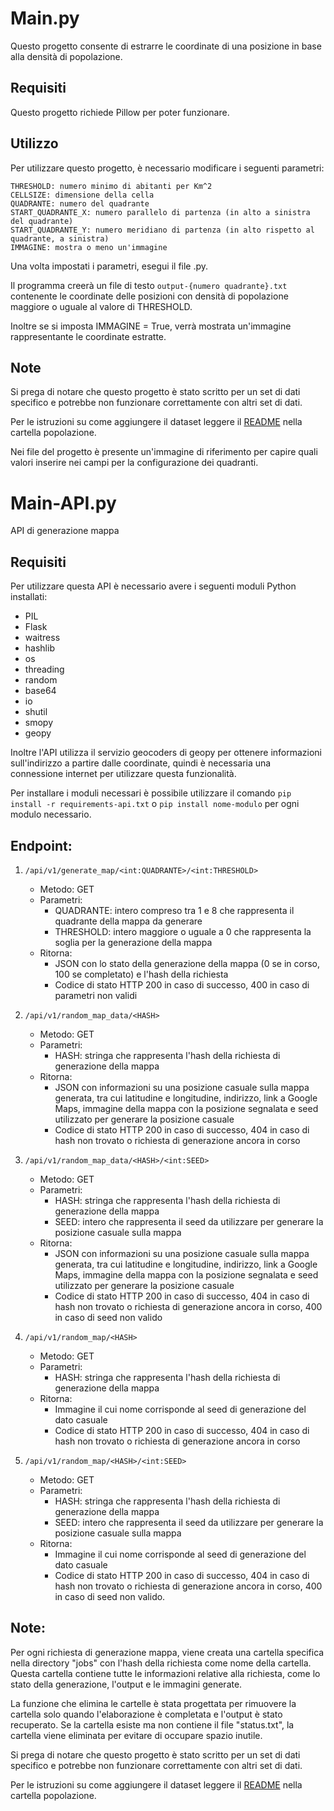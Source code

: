 # Main.py

Questo progetto consente di estrarre le coordinate di una posizione in base alla densità di popolazione.

## Requisiti

Questo progetto richiede Pillow per poter funzionare.

## Utilizzo

Per utilizzare questo progetto, è necessario modificare i seguenti parametri:

    THRESHOLD: numero minimo di abitanti per Km^2
    CELLSIZE: dimensione della cella
    QUADRANTE: numero del quadrante
    START_QUADRANTE_X: numero parallelo di partenza (in alto a sinistra del quadrante)
    START_QUADRANTE_Y: numero meridiano di partenza (in alto rispetto al quadrante, a sinistra)
    IMMAGINE: mostra o meno un'immagine

Una volta impostati i parametri, esegui il file .py. 

Il programma creerà un file di testo `output-{numero quadrante}.txt` contenente le coordinate delle posizioni con densità di popolazione maggiore o uguale al valore di THRESHOLD.

Inoltre se si imposta IMMAGINE = True, verrà mostrata un'immagine rappresentante le coordinate estratte.

## Note

Si prega di notare che questo progetto è stato scritto per un set di dati specifico e potrebbe non funzionare correttamente con altri set di dati.

Per le istruzioni su come aggiungere il dataset leggere il [README](https://github.com/emanuele-toma/GeoPopulation/popolazione/README.txt) nella cartella popolazione.

Nei file del progetto è presente un'immagine di riferimento per capire quali valori inserire nei campi per la configurazione dei quadranti.

# Main-API.py

API di generazione mappa

## Requisiti

Per utilizzare questa API è necessario avere i seguenti moduli Python installati:

* PIL
* Flask
* waitress
* hashlib
* os
* threading
* random
* base64
* io
* shutil
* smopy
* geopy

Inoltre l'API utilizza il servizio geocoders di geopy per ottenere informazioni sull'indirizzo a partire dalle coordinate, quindi è necessaria una connessione internet per utilizzare questa funzionalità.

Per installare i moduli necessari è possibile utilizzare il comando `pip install -r requirements-api.txt` o `pip install nome-modulo` per ogni modulo necessario.

## Endpoint:

1. `/api/v1/generate_map/<int:QUADRANTE>/<int:THRESHOLD>`

    * Metodo: GET
    * Parametri:
        * QUADRANTE: intero compreso tra 1 e 8 che rappresenta il quadrante della mappa da generare
        * THRESHOLD: intero maggiore o uguale a 0 che rappresenta la soglia per la generazione della mappa
    * Ritorna:
        * JSON con lo stato della generazione della mappa (0 se in corso, 100 se completato) e l'hash della richiesta
        * Codice di stato HTTP 200 in caso di successo, 400 in caso di parametri non validi

2. `/api/v1/random_map_data/<HASH>`

    * Metodo: GET
    * Parametri:
        * HASH: stringa che rappresenta l'hash della richiesta di generazione della mappa
    * Ritorna:
        * JSON con informazioni su una posizione casuale sulla mappa generata, tra cui latitudine e longitudine, indirizzo, link a Google Maps, immagine della mappa con la posizione segnalata e seed utilizzato per generare la posizione casuale
        * Codice di stato HTTP 200 in caso di successo, 404 in caso di hash non trovato o richiesta di generazione ancora in corso

3. `/api/v1/random_map_data/<HASH>/<int:SEED>`

    * Metodo: GET
    * Parametri:
        * HASH: stringa che rappresenta l'hash della richiesta di generazione della mappa
        * SEED: intero che rappresenta il seed da utilizzare per generare la posizione casuale sulla mappa
    * Ritorna:
        * JSON con informazioni su una posizione casuale sulla mappa generata, tra cui latitudine e longitudine, indirizzo, link a Google Maps, immagine della mappa con la posizione segnalata e seed utilizzato per generare la posizione casuale
        * Codice di stato HTTP 200 in caso di successo, 404 in caso di hash non trovato o richiesta di generazione ancora in corso, 400 in caso di seed non valido

4. `/api/v1/random_map/<HASH>`

    * Metodo: GET
    * Parametri:
        * HASH: stringa che rappresenta l'hash della richiesta di generazione della mappa
    * Ritorna:
        * Immagine il cui nome corrisponde al seed di generazione del dato casuale
        * Codice di stato HTTP 200 in caso di successo, 404 in caso di hash non trovato o richiesta di generazione ancora in corso

5. `/api/v1/random_map/<HASH>/<int:SEED>`

    * Metodo: GET
    * Parametri:
        * HASH: stringa che rappresenta l'hash della richiesta di generazione della mappa
        * SEED: intero che rappresenta il seed da utilizzare per generare la posizione casuale sulla mappa
    * Ritorna:
        * Immagine il cui nome corrisponde al seed di generazione del dato casuale
        * Codice di stato HTTP 200 in caso di successo, 404 in caso di hash non trovato o richiesta di generazione ancora in corso, 400 in caso di seed non valido.

## Note:

Per ogni richiesta di generazione mappa, viene creata una cartella specifica nella directory "jobs" con l'hash della richiesta come nome della cartella. 
Questa cartella contiene tutte le informazioni relative alla richiesta, come lo stato della generazione, l'output e le immagini generate.

La funzione che elimina le cartelle è stata progettata per rimuovere la cartella solo quando l'elaborazione è completata e l'output è stato recuperato.
Se la cartella esiste ma non contiene il file "status.txt", la cartella viene eliminata per evitare di occupare spazio inutile.

Si prega di notare che questo progetto è stato scritto per un set di dati specifico e potrebbe non funzionare correttamente con altri set di dati.

Per le istruzioni su come aggiungere il dataset leggere il [README](https://github.com/emanuele-toma/GeoPopulation/popolazione/README.txt) nella cartella popolazione.